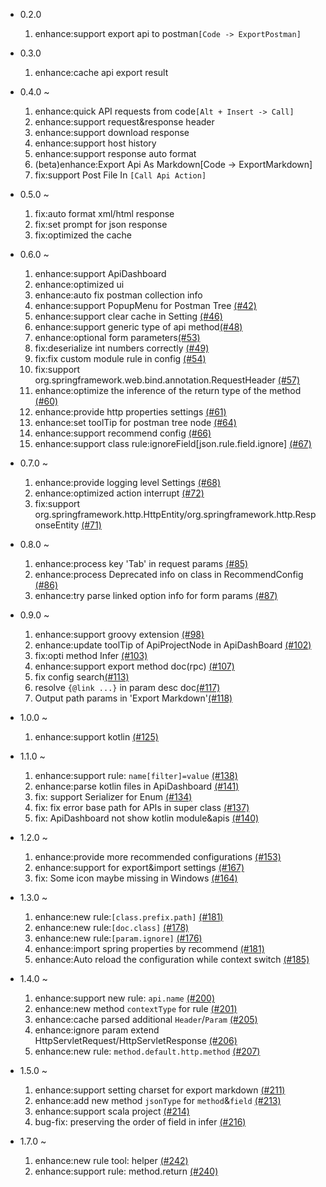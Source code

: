 *   0.2.0
    1.  enhance:support export api to postman`[Code -> ExportPostman]`
*   0.3.0
    1.  enhance:cache api export result
*   0.4.0 ~
    1.  enhance:quick API requests from code`[Alt + Insert -> Call]`
    2.  enhance:support request&response header
    3.  enhance:support download response
    4.  enhance:support host history
    5.  enhance:support response auto format
    6.  (beta)enhance:Export Api As Markdown\[Code -> ExportMarkdown]
    7.  fix:support Post File In `[Call Api Action]`
*   0.5.0 ~
    1.  fix:auto format xml/html response
    2.  fix:set prompt for json response
    3.  fix:optimized the cache
*   0.6.0 ~
    1.  enhance:support ApiDashboard
    2.  enhance:optimized ui
    3.  enhance:auto fix postman collection info
    4.  enhance:support PopupMenu for Postman Tree [(#42)](https://github.com/tangcent/easy-api/issues/42)
    5.  enhance:support clear cache in Setting [(#46)](https://github.com/tangcent/easy-api/issues/46)
    6.  enhance:support generic type of api method[(#48)](https://github.com/tangcent/easy-api/issues/48)
    7.  enhance:optional form parameters[(#53)](https://github.com/tangcent/easy-api/issues/53)
    8.  fix:deserialize int numbers correctly [(#49)](https://github.com/tangcent/easy-api/issues/49)
    9.  fix:fix custom module rule in config [(#54)](https://github.com/tangcent/easy-api/issues/54)
    10. fix:support org.springframework.web.bind.annotation.RequestHeader [(#57)](https://github.com/tangcent/easy-api/issues/57)
    11. enhance:optimize the inference of the return type of the method [(#60)](https://github.com/tangcent/easy-api/issues/60)
    12. enhance:provide http properties settings [(#61)](https://github.com/tangcent/easy-api/issues/61)
    13. enhance:set toolTip for postman tree node [(#64)](https://github.com/tangcent/easy-api/pull/64)
    14. enhance:support recommend config [(#66)](https://github.com/tangcent/easy-api/pull/66)
    15. enhance:support class rule:ignoreField\[json.rule.field.ignore] [(#67)](https://github.com/tangcent/easy-api/pull/67)
*   0.7.0 ~
    1. enhance:provide logging level Settings  [(#68)](https://github.com/tangcent/easy-api/issues/68)
    2. enhance:optimized action interrupt  [(#72)](https://github.com/tangcent/easy-api/pull/72)
    3. fix:support org.springframework.http.HttpEntity/org.springframework.http.ResponseEntity  [(#71)](https://github.com/tangcent/easy-api/issues/71)
*   0.8.0 ~
    1. enhance:process key 'Tab' in request params  [(#85)](https://github.com/tangcent/easy-api/pull/85)
    2. enhance:process Deprecated info on class in RecommendConfig  [(#86)](https://github.com/tangcent/easy-api/pull/86)
    3. enhance:try parse linked option info for form params  [(#87)](https://github.com/tangcent/easy-api/pull/87)
*   0.9.0 ~
    1. enhance:support groovy extension  [(#98)](https://github.com/tangcent/easy-api/pull/98)
    2. enhance:update toolTip of ApiProjectNode in ApiDashBoard  [(#102)](https://github.com/tangcent/easy-api/pull/102)
    3. fix:opti method Infer  [(#103)](https://github.com/tangcent/easy-api/pull/103)
    4. enhance:support export method doc(rpc)  [(#107)](https://github.com/tangcent/easy-api/pull/107)
    5. fix config search[(#113)](https://github.com/tangcent/easy-api/pull/113)
    6. resolve `{@link ...}` in param desc doc[(#117)](https://github.com/tangcent/easy-api/pull/117)
    7. Output path params in 'Export Markdown'[(#118)](https://github.com/tangcent/easy-api/pull/118)
*   1.0.0 ~
    1. enhance:support kotlin  [(#125)](https://github.com/tangcent/easy-api/pull/125)
*   1.1.0 ~
    1. enhance:support rule: `name[filter]=value`  [(#138)](https://github.com/tangcent/easy-api/pull/138)
    2. enhance:parse kotlin files in ApiDashboard  [(#141)](https://github.com/tangcent/easy-api/pull/141)
    3. fix: support Serializer for Enum  [(#134)](https://github.com/tangcent/easy-api/issues/134)
    4. fix: fix error base path for APIs in super class  [(#137)](https://github.com/tangcent/easy-api/issues/137)
    5. fix: ApiDashboard not show kotlin module&apis [(#140)](https://github.com/tangcent/easy-api/issues/140)
*   1.2.0 ~
    1. enhance:provide more recommended configurations  [(#153)](https://github.com/tangcent/easy-api/issues/153)
    2. enhance:support for export&import settings [(#167)](https://github.com/tangcent/easy-api/issues/167)
    3. fix: Some icon maybe missing in Windows  [(#164)](https://github.com/tangcent/easy-api/issues/164)   
*   1.3.0 ~
    1. enhance:new rule:`[class.prefix.path]`  [(#181)](https://github.com/tangcent/easy-api/pull/181)
    2. enhance:new rule:`[doc.class]`  [(#178)](https://github.com/tangcent/easy-api/pull/178)
    3. enhance:new rule:`[param.ignore]`  [(#176)](https://github.com/tangcent/easy-api/pull/176)
    4. enhance:import spring properties by recommend [(#181)](https://github.com/tangcent/easy-api/pull/181)
    5. enhance:Auto reload the configuration while context switch [(#185)](https://github.com/tangcent/easy-api/pull/185)
   
*   1.4.0 ~
    1. enhance:support new rule: `api.name`  [(#200)](https://github.com/tangcent/easy-api/pull/200)
    2. enhance:new method `contextType` for rule  [(#201)](https://github.com/tangcent/easy-api/pull/201)
    3. enhance:cache parsed additional `Header`/`Param`  [(#205)](https://github.com/tangcent/easy-api/pull/205)
    4. enhance:ignore param extend HttpServletRequest/HttpServletResponse  [(#206)](https://github.com/tangcent/easy-api/pull/206)
    5. enhance:new rule: `method.default.http.method`   [(#207)](https://github.com/tangcent/easy-api/pull/207)
   
*   1.5.0 ~
    1. enhance:support setting charset for export markdown  [(#211)](https://github.com/tangcent/easy-api/pull/211)
    2. enhance:add new method `jsonType` for `method`&`field`  [(#213)](https://github.com/tangcent/easy-api/pull/213)
    3. enhance:support scala project   [(#214)](https://github.com/tangcent/easy-api/pull/214)
    4. bug-fix: preserving the order of field in infer   [(#216)](https://github.com/tangcent/easy-api/pull/216)


*   1.7.0 ~
    1. enhance:new rule tool: helper  [(#242)](https://github.com/tangcent/easy-api/pull/242)
    2. enhance:support rule: method.return  [(#240)](https://github.com/tangcent/easy-api/pull/240)
   



       